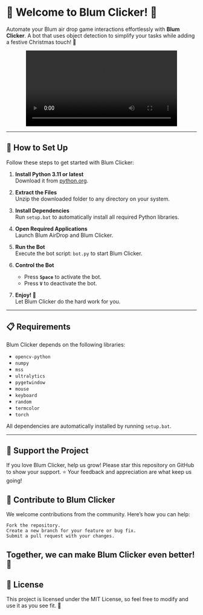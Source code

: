 # 🎄 Welcome to Blum Clicker! 🎄

Automate your Blum air drop game interactions effortlessly with **Blum Clicker**. A bot that uses object detection to simplify your tasks while adding a festive Christmas touch! 🎅

<div align="center">
  <video src=https://github.com/user-attachments/assets/3695c08a-7c0e-454b-a354-f4589d215e9a
 width="400" />
</div>



---

## 🔧 How to Set Up

Follow these steps to get started with Blum Clicker:

1. **Install Python 3.11 or latest**  
   Download it from [python.org](https://www.python.org/).

2. **Extract the Files**  
   Unzip the downloaded folder to any directory on your system.

3. **Install Dependencies**  
   Run `setup.bat` to automatically install all required Python libraries.

4. **Open Required Applications**  
   Launch Blum AirDrop and Blum Clicker.

5. **Run the Bot**  
   Execute the bot script: `bot.py` to start Blum Clicker.

6. **Control the Bot**  
   - Press **`Space`** to activate the bot.
   - Press **`V`** to deactivate the bot.

7. **Enjoy! 🎉**  
   Let Blum Clicker do the hard work for you.

---

## 📋 Requirements

Blum Clicker depends on the following libraries:

- `opencv-python` 
- `numpy` 
- `mss` 
- `ultralytics` 
- `pygetwindow` 
- `mouse` 
- `keyboard` 
- `random`  
- `termcolor`  
- `torch`  

All dependencies are automatically installed by running `setup.bat`.

---
## 🌟 Support the Project

If you love Blum Clicker, help us grow!
Please star this repository on GitHub to show your support. ⭐
Your feedback and appreciation are what keep us going!

## 🤝 Contribute to Blum Clicker

We welcome contributions from the community. Here’s how you can help:

    Fork the repository.
    Create a new branch for your feature or bug fix.
    Submit a pull request with your changes.

## Together, we can make Blum Clicker even better! 💪

## 📄 License

This project is licensed under the MIT License, so feel free to modify and use it as you see fit. 🎉

